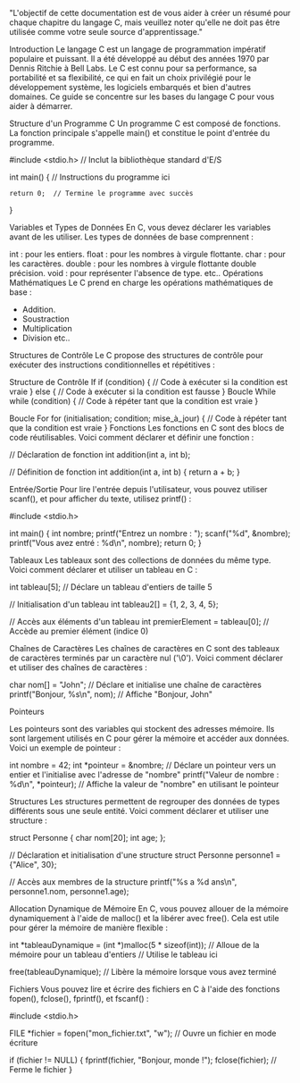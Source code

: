 "L'objectif de cette documentation est de vous aider à créer un résumé pour chaque chapitre du langage C, mais veuillez noter qu'elle ne doit pas être utilisée comme votre seule source d'apprentissage."

Introduction
Le langage C est un langage de programmation impératif populaire et puissant. Il a été développé au début des années 1970 par Dennis Ritchie à Bell Labs. Le C est connu pour sa performance, sa portabilité et sa flexibilité, ce qui en fait un choix privilégié pour le développement système, les logiciels embarqués et bien d'autres domaines. Ce guide se concentre sur les bases du langage C pour vous aider à démarrer.

Structure d'un Programme C
Un programme C est composé de fonctions. La fonction principale s'appelle main() et constitue le point d'entrée du programme.

#include <stdio.h>  // Inclut la bibliothèque standard d'E/S

int main() {
    // Instructions du programme ici

    return 0;  // Termine le programme avec succès
}

Variables et Types de Données
En C, vous devez déclarer les variables avant de les utiliser. Les types de données de base comprennent :

int : pour les entiers.
float : pour les nombres à virgule flottante.
char : pour les caractères.
double : pour les nombres à virgule flottante double précision.
void : pour représenter l'absence de type.
etc..
Opérations Mathématiques
Le C prend en charge les opérations mathématiques de base :
- Addition.
- Soustraction
- Multiplication
- Division
etc..

Structures de Contrôle
Le C propose des structures de contrôle pour exécuter des instructions conditionnelles et répétitives :

Structure de Contrôle If
if (condition) {
    // Code à exécuter si la condition est vraie
} else {
    // Code à exécuter si la condition est fausse
}
Boucle While
while (condition) {
    // Code à répéter tant que la condition est vraie
}


Boucle For
for (initialisation; condition; mise_à_jour) {
    // Code à répéter tant que la condition est vraie
}
Fonctions
Les fonctions en C sont des blocs de code réutilisables. Voici comment déclarer et définir une fonction :

// Déclaration de fonction
int addition(int a, int b);

// Définition de fonction
int addition(int a, int b) {
    return a + b;
}

Entrée/Sortie
Pour lire l'entrée depuis l'utilisateur, vous pouvez utiliser scanf(), et pour afficher du texte, utilisez printf() :

#include <stdio.h>

int main() {
    int nombre;
    printf("Entrez un nombre : ");
    scanf("%d", &nombre);
    printf("Vous avez entré : %d\n", nombre);
    return 0;
}

Tableaux
Les tableaux sont des collections de données du même type. Voici comment déclarer et utiliser un tableau en C :

int tableau[5]; // Déclare un tableau d'entiers de taille 5

// Initialisation d'un tableau
int tableau2[] = {1, 2, 3, 4, 5};

// Accès aux éléments d'un tableau
int premierElement = tableau[0]; // Accède au premier élément (indice 0)

Chaînes de Caractères
Les chaînes de caractères en C sont des tableaux de caractères terminés par un caractère nul ('\0'). Voici comment déclarer et utiliser des chaînes de caractères :

char nom[] = "John"; // Déclare et initialise une chaîne de caractères
printf("Bonjour, %s\n", nom); // Affiche "Bonjour, John"

Pointeurs

Les pointeurs sont des variables qui stockent des adresses mémoire. Ils sont largement utilisés en C pour gérer la mémoire et accéder aux données. Voici un exemple de pointeur :

int nombre = 42;
int *pointeur = &nombre; // Déclare un pointeur vers un entier et l'initialise avec l'adresse de "nombre"
printf("Valeur de nombre : %d\n", *pointeur); // Affiche la valeur de "nombre" en utilisant le pointeur

Structures
Les structures permettent de regrouper des données de types différents sous une seule entité. Voici comment déclarer et utiliser une structure :

struct Personne {
    char nom[20];
    int age;
};

// Déclaration et initialisation d'une structure
struct Personne personne1 = {"Alice", 30};

// Accès aux membres de la structure
printf("%s a %d ans\n", personne1.nom, personne1.age);

Allocation Dynamique de Mémoire
En C, vous pouvez allouer de la mémoire dynamiquement à l'aide de malloc() et la libérer avec free(). Cela est utile pour gérer la mémoire de manière flexible :

int *tableauDynamique = (int *)malloc(5 * sizeof(int)); // Alloue de la mémoire pour un tableau d'entiers
// Utilise le tableau ici

free(tableauDynamique); // Libère la mémoire lorsque vous avez terminé

Fichiers
Vous pouvez lire et écrire des fichiers en C à l'aide des fonctions fopen(), fclose(), fprintf(), et fscanf() :

#include <stdio.h>

FILE *fichier = fopen("mon_fichier.txt", "w"); // Ouvre un fichier en mode écriture

if (fichier != NULL) {
    fprintf(fichier, "Bonjour, monde !");
    fclose(fichier); // Ferme le fichier
}

